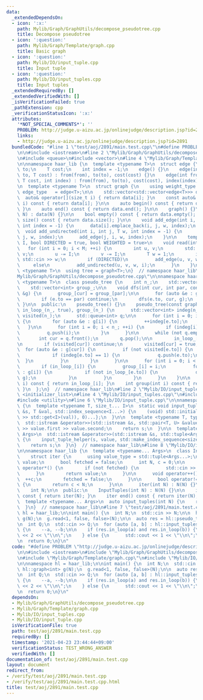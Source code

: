 ```yaml
---
data:
  _extendedDependsOn:
  - icon: ':x:'
    path: Mylib/Graph/GraphUtils/decompose_pseudotree.cpp
    title: Decompose pseudotree
  - icon: ':question:'
    path: Mylib/Graph/Template/graph.cpp
    title: Basic graph
  - icon: ':question:'
    path: Mylib/IO/input_tuple.cpp
    title: Input tuple
  - icon: ':question:'
    path: Mylib/IO/input_tuples.cpp
    title: Input tuples
  _extendedRequiredBy: []
  _extendedVerifiedWith: []
  _isVerificationFailed: true
  _pathExtension: cpp
  _verificationStatusIcon: ':x:'
  attributes:
    '*NOT_SPECIAL_COMMENTS*': ''
    PROBLEM: http://judge.u-aizu.ac.jp/onlinejudge/description.jsp?id=2891
    links:
    - http://judge.u-aizu.ac.jp/onlinejudge/description.jsp?id=2891
  bundledCode: "#line 1 \"test/aoj/2891/main.test.cpp\"\n#define PROBLEM \"http://judge.u-aizu.ac.jp/onlinejudge/description.jsp?id=2891\"\
    \n\n#include <iostream>\n#line 2 \"Mylib/Graph/GraphUtils/decompose_pseudotree.cpp\"\
    \n#include <queue>\n#include <vector>\n#line 4 \"Mylib/Graph/Template/graph.cpp\"\
    \n\nnamespace haar_lib {\n  template <typename T>\n  struct edge {\n    int from,\
    \ to;\n    T cost;\n    int index = -1;\n    edge() {}\n    edge(int from, int\
    \ to, T cost) : from(from), to(to), cost(cost) {}\n    edge(int from, int to,\
    \ T cost, int index) : from(from), to(to), cost(cost), index(index) {}\n  };\n\
    \n  template <typename T>\n  struct graph {\n    using weight_type = T;\n    using\
    \ edge_type   = edge<T>;\n\n    std::vector<std::vector<edge<T>>> data;\n\n  \
    \  auto& operator[](size_t i) { return data[i]; }\n    const auto& operator[](size_t\
    \ i) const { return data[i]; }\n\n    auto begin() const { return data.begin();\
    \ }\n    auto end() const { return data.end(); }\n\n    graph() {}\n    graph(int\
    \ N) : data(N) {}\n\n    bool empty() const { return data.empty(); }\n    int\
    \ size() const { return data.size(); }\n\n    void add_edge(int i, int j, T w,\
    \ int index = -1) {\n      data[i].emplace_back(i, j, w, index);\n    }\n\n  \
    \  void add_undirected(int i, int j, T w, int index = -1) {\n      add_edge(i,\
    \ j, w, index);\n      add_edge(j, i, w, index);\n    }\n\n    template <size_t\
    \ I, bool DIRECTED = true, bool WEIGHTED = true>\n    void read(int M) {\n   \
    \   for (int i = 0; i < M; ++i) {\n        int u, v;\n        std::cin >> u >>\
    \ v;\n        u -= I;\n        v -= I;\n        T w = 1;\n        if (WEIGHTED)\
    \ std::cin >> w;\n        if (DIRECTED)\n          add_edge(u, v, w, i);\n   \
    \     else\n          add_undirected(u, v, w, i);\n      }\n    }\n  };\n\n  template\
    \ <typename T>\n  using tree = graph<T>;\n}  // namespace haar_lib\n#line 5 \"\
    Mylib/Graph/GraphUtils/decompose_pseudotree.cpp\"\n\nnamespace haar_lib {\n  template\
    \ <typename T>\n  class pseudo_tree {\n    int n_;\n    std::vector<bool> in_loop_;\n\
    \    std::vector<int> group_;\n\n    void dfs(int cur, int par, const graph<T>\
    \ &g) {\n      group_[cur] = group_[par];\n\n      for (auto &e : g[cur]) {\n\
    \        if (e.to == par) continue;\n        dfs(e.to, cur, g);\n      }\n   \
    \ }\n\n  public:\n    pseudo_tree() {}\n    pseudo_tree(const graph<T> &g) : n_(g.size()),\
    \ in_loop_(n_, true), group_(n_) {\n      std::vector<int> indeg(n_);\n      std::vector<bool>\
    \ visited(n_);\n      std::queue<int> q;\n\n      for (int i = 0; i < n_; ++i)\
    \ {\n        for (auto &e : g[i]) {\n          ++indeg[e.to];\n        }\n   \
    \   }\n\n      for (int i = 0; i < n_; ++i) {\n        if (indeg[i] == 1) {\n\
    \          q.push(i);\n        }\n      }\n\n      while (not q.empty()) {\n \
    \       int cur = q.front();\n        q.pop();\n\n        in_loop_[cur] = false;\n\
    \n        if (visited[cur]) continue;\n        visited[cur] = true;\n\n      \
    \  for (auto &e : g[cur]) {\n          if (not visited[e.to]) {\n            --indeg[e.to];\n\
    \            if (indeg[e.to] == 1) {\n              q.push(e.to);\n          \
    \  }\n          }\n        }\n      }\n\n      for (int i = 0; i < n_; ++i) {\n\
    \        if (in_loop_[i]) {\n          group_[i] = i;\n          for (auto &e\
    \ : g[i]) {\n            if (not in_loop_[e.to]) {\n              dfs(e.to, i,\
    \ g);\n            }\n          }\n        }\n      }\n    }\n\n    bool in_loop(int\
    \ i) const { return in_loop_[i]; }\n    int group(int i) const { return group_[i];\
    \ }\n  };\n}  // namespace haar_lib\n#line 2 \"Mylib/IO/input_tuples.cpp\"\n#include\
    \ <initializer_list>\n#line 4 \"Mylib/IO/input_tuples.cpp\"\n#include <tuple>\n\
    #include <utility>\n#line 6 \"Mylib/IO/input_tuple.cpp\"\n\nnamespace haar_lib\
    \ {\n  template <typename T, size_t... I>\n  static void input_tuple_helper(std::istream\
    \ &s, T &val, std::index_sequence<I...>) {\n    (void) std::initializer_list<int>{(void(s\
    \ >> std::get<I>(val)), 0)...};\n  }\n\n  template <typename T, typename U>\n\
    \  std::istream &operator>>(std::istream &s, std::pair<T, U> &value) {\n    s\
    \ >> value.first >> value.second;\n    return s;\n  }\n\n  template <typename...\
    \ Args>\n  std::istream &operator>>(std::istream &s, std::tuple<Args...> &value)\
    \ {\n    input_tuple_helper(s, value, std::make_index_sequence<sizeof...(Args)>());\n\
    \    return s;\n  }\n}  // namespace haar_lib\n#line 8 \"Mylib/IO/input_tuples.cpp\"\
    \n\nnamespace haar_lib {\n  template <typename... Args>\n  class InputTuples {\n\
    \    struct iter {\n      using value_type = std::tuple<Args...>;\n      value_type\
    \ value;\n      bool fetched = false;\n      int N, c = 0;\n\n      value_type\
    \ operator*() {\n        if (not fetched) {\n          std::cin >> value;\n  \
    \      }\n        return value;\n      }\n\n      void operator++() {\n      \
    \  ++c;\n        fetched = false;\n      }\n\n      bool operator!=(iter &) const\
    \ {\n        return c < N;\n      }\n\n      iter(int N) : N(N) {}\n    };\n\n\
    \    int N;\n\n  public:\n    InputTuples(int N) : N(N) {}\n\n    iter begin()\
    \ const { return iter(N); }\n    iter end() const { return iter(N); }\n  };\n\n\
    \  template <typename... Args>\n  auto input_tuples(int N) {\n    return InputTuples<Args...>(N);\n\
    \  }\n}  // namespace haar_lib\n#line 7 \"test/aoj/2891/main.test.cpp\"\n\nnamespace\
    \ hl = haar_lib;\n\nint main() {\n  int N;\n  std::cin >> N;\n\n  hl::graph<int>\
    \ g(N);\n  g.read<1, false, false>(N);\n\n  auto res = hl::pseudo_tree<int>(g);\n\
    \n  int Q;\n  std::cin >> Q;\n  for (auto [a, b] : hl::input_tuples<int, int>(Q))\
    \ {\n    --a, --b;\n\n    if (res.in_loop(a) and res.in_loop(b)) {\n      std::cout\
    \ << 2 << \"\\n\";\n    } else {\n      std::cout << 1 << \"\\n\";\n    }\n  }\n\
    \n  return 0;\n}\n"
  code: "#define PROBLEM \"http://judge.u-aizu.ac.jp/onlinejudge/description.jsp?id=2891\"\
    \n\n#include <iostream>\n#include \"Mylib/Graph/GraphUtils/decompose_pseudotree.cpp\"\
    \n#include \"Mylib/Graph/Template/graph.cpp\"\n#include \"Mylib/IO/input_tuples.cpp\"\
    \n\nnamespace hl = haar_lib;\n\nint main() {\n  int N;\n  std::cin >> N;\n\n \
    \ hl::graph<int> g(N);\n  g.read<1, false, false>(N);\n\n  auto res = hl::pseudo_tree<int>(g);\n\
    \n  int Q;\n  std::cin >> Q;\n  for (auto [a, b] : hl::input_tuples<int, int>(Q))\
    \ {\n    --a, --b;\n\n    if (res.in_loop(a) and res.in_loop(b)) {\n      std::cout\
    \ << 2 << \"\\n\";\n    } else {\n      std::cout << 1 << \"\\n\";\n    }\n  }\n\
    \n  return 0;\n}\n"
  dependsOn:
  - Mylib/Graph/GraphUtils/decompose_pseudotree.cpp
  - Mylib/Graph/Template/graph.cpp
  - Mylib/IO/input_tuples.cpp
  - Mylib/IO/input_tuple.cpp
  isVerificationFile: true
  path: test/aoj/2891/main.test.cpp
  requiredBy: []
  timestamp: '2021-04-23 23:44:44+09:00'
  verificationStatus: TEST_WRONG_ANSWER
  verifiedWith: []
documentation_of: test/aoj/2891/main.test.cpp
layout: document
redirect_from:
- /verify/test/aoj/2891/main.test.cpp
- /verify/test/aoj/2891/main.test.cpp.html
title: test/aoj/2891/main.test.cpp
---
```

